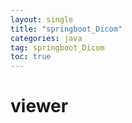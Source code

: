 ```yaml
---
layout: single
title: "springboot_Dicom"
categories: java
tag: springboot_Dicom
toc: true
---
```


# viewer